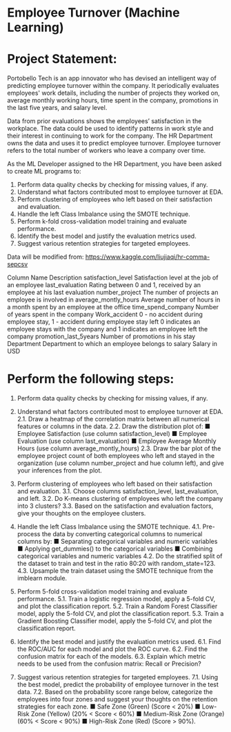 # Employee Turnover (Machine Learning)

# Project Statement:
Portobello Tech is an app innovator who has devised an intelligent way of predicting employee turnover within the company. It periodically evaluates employees' work details, including the number of projects they worked on, average monthly working hours, time spent in the company, promotions in the last five years, and salary level.

Data from prior evaluations shows the employees’ satisfaction in the workplace. The data could be used to identify patterns in work style and their interest in continuing to work for the company. 
The HR Department owns the data and uses it to predict employee turnover. Employee turnover refers to the total number of workers who leave a company over time.

As the ML Developer assigned to the HR Department, you have been asked to create ML programs to:
  1.	Perform data quality checks by checking for missing values, if any.
  2.	Understand what factors contributed most to employee turnover at EDA.
  3.	Perform clustering of employees who left based on their satisfaction and evaluation.
  4.	Handle the left Class Imbalance using the SMOTE technique.
  5.	Perform k-fold cross-validation model training and evaluate performance. 
  6.	Identify the best model and justify the evaluation metrics used. 
  7.	Suggest various retention strategies for targeted employees.

Data will be modified from: 
https://www.kaggle.com/liujiaqi/hr-comma-sepcsv

Column Name	Description
satisfaction_level	Satisfaction level at the job of an employee
last_evaluation	Rating between 0 and 1, received by an employee at his last evaluation
number_project	The number of projects an employee is involved in
average_montly_hours	Average number of hours in a month spent by an employee at the office
time_spend_company	Number of years spent in the company
Work_accident	0 - no accident during employee stay, 1 - accident during employee stay
left	0 indicates an employee stays with the company and
1 indicates an employee left the company
promotion_last_5years	Number of promotions in his stay
Department	Department to which an employee belongs to
salary	Salary in USD

# Perform the following steps:

1.	Perform data quality checks by checking for missing values, if any.

2.	Understand what factors contributed most to employee turnover at EDA.
2.1.	Draw a heatmap of the correlation matrix between all numerical features or columns in the data.
2.2.	Draw the distribution plot of:
■	Employee Satisfaction (use column satisfaction_level)
■	Employee Evaluation (use column last_evaluation)
■	Employee Average Monthly Hours (use column average_montly_hours)
2.3.	Draw the bar plot of the employee project count of both employees who left and stayed in the organization (use column number_project and hue column left), and give your inferences from the plot.

3.	Perform clustering of employees who left based on their satisfaction and evaluation.
3.1.	Choose columns satisfaction_level, last_evaluation, and left.
3.2.	Do K-means clustering of employees who left the company into 3 clusters?
3.3.	Based on the satisfaction and evaluation factors, give your thoughts on the employee clusters.

4.	Handle the left Class Imbalance using the SMOTE technique.
4.1.	Pre-process the data by converting categorical columns to numerical columns by:
■	Separating categorical variables and numeric variables
■	Applying get_dummies() to the categorical variables
■	Combining categorical variables and numeric variables
4.2.	Do the stratified split of the dataset to train and test in the ratio 80:20 with random_state=123.
4.3.	Upsample the train dataset using the SMOTE technique from the imblearn module.

5.	Perform 5-fold cross-validation model training and evaluate performance.
5.1.	Train a logistic regression model, apply a 5-fold CV, and plot the classification report.
5.2.	Train a Random Forest Classifier model, apply the 5-fold CV, and plot the classification report.
5.3.	Train a Gradient Boosting Classifier model, apply the 5-fold CV, and plot the classification report.

6.	Identify the best model and justify the evaluation metrics used.
6.1.	Find the ROC/AUC for each model and plot the ROC curve.
6.2.	Find the confusion matrix for each of the models.
6.3.	Explain which metric needs to be used from the confusion matrix: Recall or Precision?

7.	Suggest various retention strategies for targeted employees.
7.1.	Using the best model, predict the probability of employee turnover in the test data.
7.2.	Based on the probability score range below, categorize the employees into four zones and suggest your thoughts on the retention strategies for each zone.
■	Safe Zone (Green) (Score < 20%)
■	Low-Risk Zone (Yellow) (20% < Score < 60%)
■	Medium-Risk Zone (Orange) (60% < Score < 90%)
■	High-Risk Zone (Red) (Score > 90%).
